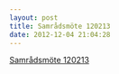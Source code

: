 ```yaml
---
layout: post
title: Samrådsmöte 120213
date: 2012-12-04 21:04:28
---
```


<a href="/assets/2012/12/Samrådsmöte-120213-protokoll.pdf">Samrådsmöte 120213</a>